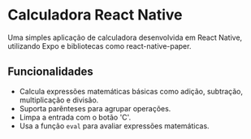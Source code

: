 # Calculadora React Native

Uma simples aplicação de calculadora desenvolvida em React Native, utilizando Expo e bibliotecas como react-native-paper.

## Funcionalidades

- Calcula expressões matemáticas básicas como adição, subtração, multiplicação e divisão.
- Suporta parênteses para agrupar operações.
- Limpa a entrada com o botão 'C'.
- Usa a função `eval` para avaliar expressões matemáticas.
